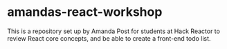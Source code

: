 # amandas-react-workshop
This is a repository set up by Amanda Post for students at Hack Reactor to review React core concepts, and be able to create a front-end todo list.
